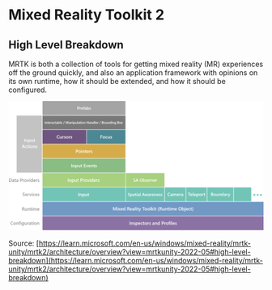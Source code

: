 # Mixed Reality Toolkit 2

## High Level Breakdown

MRTK is both a collection of tools for getting mixed reality (MR) experiences off the ground quickly, and also an application framework with opinions on its own runtime, how it should be extended, and how it should be configured.

![alt text](MRTK/mrtk_architecture.png "MRTK Architecture")

Source: [https://learn.microsoft.com/en-us/windows/mixed-reality/mrtk-unity/mrtk2/architecture/overview?view=mrtkunity-2022-05#high-level-breakdown](https://learn.microsoft.com/en-us/windows/mixed-reality/mrtk-unity/mrtk2/architecture/overview?view=mrtkunity-2022-05#high-level-breakdown)
